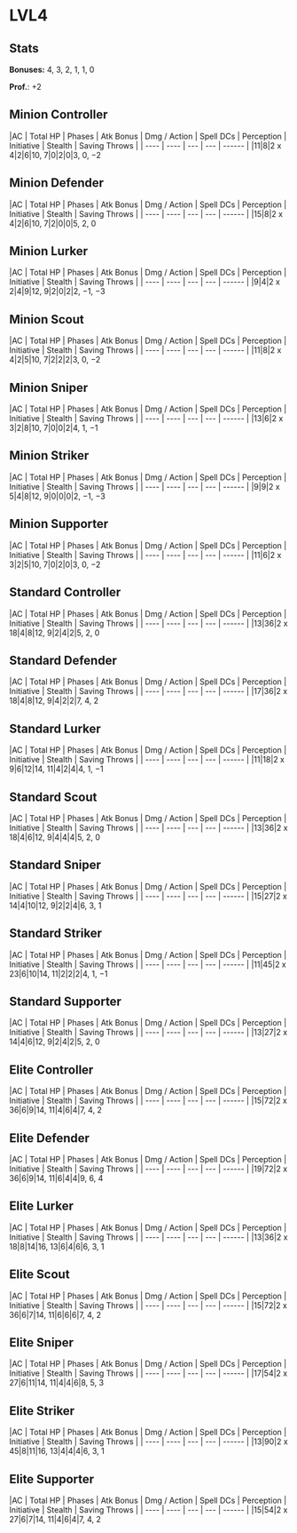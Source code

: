 # LVL4
## Stats
**Bonuses:**
4, 3, 2, 1, 1, 0

**Prof.**: +2
## Minion Controller
|AC  | Total HP  | Phases | Atk Bonus | Dmg / Action | Spell DCs | Perception | Initiative | Stealth | Saving Throws |
| ---- | ---- | --- | --- | ------ |
|11|8|2 x 4|2|6|10, 7|0|2|0|3, 0, −2
## Minion Defender
|AC  | Total HP  | Phases | Atk Bonus | Dmg / Action | Spell DCs | Perception | Initiative | Stealth | Saving Throws |
| ---- | ---- | --- | --- | ------ |
|15|8|2 x 4|2|6|10, 7|2|0|0|5, 2, 0
## Minion Lurker
|AC  | Total HP  | Phases | Atk Bonus | Dmg / Action | Spell DCs | Perception | Initiative | Stealth | Saving Throws |
| ---- | ---- | --- | --- | ------ |
|9|4|2 x 2|4|9|12, 9|2|0|2|2, −1, −3
## Minion Scout
|AC  | Total HP  | Phases | Atk Bonus | Dmg / Action | Spell DCs | Perception | Initiative | Stealth | Saving Throws |
| ---- | ---- | --- | --- | ------ |
|11|8|2 x 4|2|5|10, 7|2|2|2|3, 0, −2
## Minion Sniper
|AC  | Total HP  | Phases | Atk Bonus | Dmg / Action | Spell DCs | Perception | Initiative | Stealth | Saving Throws |
| ---- | ---- | --- | --- | ------ |
|13|6|2 x 3|2|8|10, 7|0|0|2|4, 1, −1
## Minion Striker
|AC  | Total HP  | Phases | Atk Bonus | Dmg / Action | Spell DCs | Perception | Initiative | Stealth | Saving Throws |
| ---- | ---- | --- | --- | ------ |
|9|9|2 x 5|4|8|12, 9|0|0|0|2, −1, −3
## Minion Supporter
|AC  | Total HP  | Phases | Atk Bonus | Dmg / Action | Spell DCs | Perception | Initiative | Stealth | Saving Throws |
| ---- | ---- | --- | --- | ------ |
|11|6|2 x 3|2|5|10, 7|0|2|0|3, 0, −2
## Standard Controller
|AC  | Total HP  | Phases | Atk Bonus | Dmg / Action | Spell DCs | Perception | Initiative | Stealth | Saving Throws |
| ---- | ---- | --- | --- | ------ |
|13|36|2 x 18|4|8|12, 9|2|4|2|5, 2, 0
## Standard Defender
|AC  | Total HP  | Phases | Atk Bonus | Dmg / Action | Spell DCs | Perception | Initiative | Stealth | Saving Throws |
| ---- | ---- | --- | --- | ------ |
|17|36|2 x 18|4|8|12, 9|4|2|2|7, 4, 2
## Standard Lurker
|AC  | Total HP  | Phases | Atk Bonus | Dmg / Action | Spell DCs | Perception | Initiative | Stealth | Saving Throws |
| ---- | ---- | --- | --- | ------ |
|11|18|2 x 9|6|12|14, 11|4|2|4|4, 1, −1
## Standard Scout
|AC  | Total HP  | Phases | Atk Bonus | Dmg / Action | Spell DCs | Perception | Initiative | Stealth | Saving Throws |
| ---- | ---- | --- | --- | ------ |
|13|36|2 x 18|4|6|12, 9|4|4|4|5, 2, 0
## Standard Sniper
|AC  | Total HP  | Phases | Atk Bonus | Dmg / Action | Spell DCs | Perception | Initiative | Stealth | Saving Throws |
| ---- | ---- | --- | --- | ------ |
|15|27|2 x 14|4|10|12, 9|2|2|4|6, 3, 1
## Standard Striker
|AC  | Total HP  | Phases | Atk Bonus | Dmg / Action | Spell DCs | Perception | Initiative | Stealth | Saving Throws |
| ---- | ---- | --- | --- | ------ |
|11|45|2 x 23|6|10|14, 11|2|2|2|4, 1, −1
## Standard Supporter
|AC  | Total HP  | Phases | Atk Bonus | Dmg / Action | Spell DCs | Perception | Initiative | Stealth | Saving Throws |
| ---- | ---- | --- | --- | ------ |
|13|27|2 x 14|4|6|12, 9|2|4|2|5, 2, 0
## Elite Controller
|AC  | Total HP  | Phases | Atk Bonus | Dmg / Action | Spell DCs | Perception | Initiative | Stealth | Saving Throws |
| ---- | ---- | --- | --- | ------ |
|15|72|2 x 36|6|9|14, 11|4|6|4|7, 4, 2
## Elite Defender
|AC  | Total HP  | Phases | Atk Bonus | Dmg / Action | Spell DCs | Perception | Initiative | Stealth | Saving Throws |
| ---- | ---- | --- | --- | ------ |
|19|72|2 x 36|6|9|14, 11|6|4|4|9, 6, 4
## Elite Lurker
|AC  | Total HP  | Phases | Atk Bonus | Dmg / Action | Spell DCs | Perception | Initiative | Stealth | Saving Throws |
| ---- | ---- | --- | --- | ------ |
|13|36|2 x 18|8|14|16, 13|6|4|6|6, 3, 1
## Elite Scout
|AC  | Total HP  | Phases | Atk Bonus | Dmg / Action | Spell DCs | Perception | Initiative | Stealth | Saving Throws |
| ---- | ---- | --- | --- | ------ |
|15|72|2 x 36|6|7|14, 11|6|6|6|7, 4, 2
## Elite Sniper
|AC  | Total HP  | Phases | Atk Bonus | Dmg / Action | Spell DCs | Perception | Initiative | Stealth | Saving Throws |
| ---- | ---- | --- | --- | ------ |
|17|54|2 x 27|6|11|14, 11|4|4|6|8, 5, 3
## Elite Striker
|AC  | Total HP  | Phases | Atk Bonus | Dmg / Action | Spell DCs | Perception | Initiative | Stealth | Saving Throws |
| ---- | ---- | --- | --- | ------ |
|13|90|2 x 45|8|11|16, 13|4|4|4|6, 3, 1
## Elite Supporter
|AC  | Total HP  | Phases | Atk Bonus | Dmg / Action | Spell DCs | Perception | Initiative | Stealth | Saving Throws |
| ---- | ---- | --- | --- | ------ |
|15|54|2 x 27|6|7|14, 11|4|6|4|7, 4, 2
